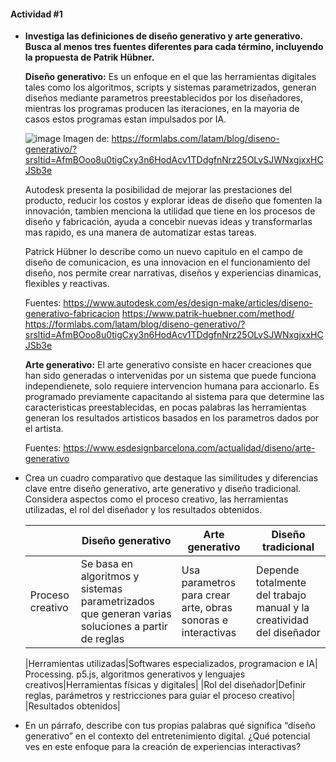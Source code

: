 #### Actividad #1

- **Investiga las definiciones de diseño generativo y arte generativo. Busca al menos tres fuentes diferentes para cada término, incluyendo la propuesta de Patrik Hübner.**
  
  **Diseño generativo:**
  Es un enfoque en el que las herramientas digitales tales como los algoritmos, scripts y sistemas parametrizados, generan diseños mediante parametros preestablecidos por los diseñadores, mientras los programas producen las iteraciones, en la mayoria de casos estos programas estan impulsados por IA. 

  ![image](https://github.com/user-attachments/assets/3ce2ad3d-485e-4d47-a13e-b09a092ff4d5)
  Imagen de: https://formlabs.com/latam/blog/diseno-generativo/?srsltid=AfmBOoo8u0tigCxy3n6HodAcv1TDdgfnNrz25OLvSJWNxgjxxHCJSb3e

  Autodesk presenta la posibilidad de mejorar las prestaciones del producto, reducir los costos y explorar ideas de diseño que fomenten la innovación, tambien menciona la utilidad que tiene en los procesos de diseño y fabricación, ayuda a concebir nuevas ideas y transformarlas mas rapido, es una manera de automatizar estas tareas. 

  Patrick Hübner lo describe como un nuevo capitulo en el campo de diseño de     comunicacion, es una innovacion en el funcionamiento del diseño, nos permite crear narrativas, diseños y experiencias dinamicas, flexibles y reactivas.

  Fuentes: 
https://www.autodesk.com/es/design-make/articles/diseno-generativo-fabricacion
https://www.patrik-huebner.com/method/
https://formlabs.com/latam/blog/diseno-generativo/?srsltid=AfmBOoo8u0tigCxy3n6HodAcv1TDdgfnNrz25OLvSJWNxgjxxHCJSb3e


  **Arte generativo:**
  El arte generativo consiste en hacer creaciones que han sido generadas o intervenidas por un sistema que puede funciona independienete, solo  requiere intervencion humana para accionarlo.
  Es programado previamente capacitando al sistema para que determine las caracteristicas preestablecidas, en pocas palabras las herramientas generan los resultados artisticos basados en los parametros dados por el artista. 
  


  Fuentes: https://www.esdesignbarcelona.com/actualidad/diseno/arte-generativo
  
  

- Crea un cuadro comparativo que destaque las similitudes y diferencias clave entre diseño generativo, arte generativo y diseño tradicional. Considera aspectos como el proceso creativo, las herramientas utilizadas, el rol del diseñador y los resultados obtenidos.

  || Diseño generativo  | Arte generativo | Diseño tradicional |
  |-----------------|--------------------|-----------------|--------------------|
  |Proceso creativo| Se basa en algoritmos y sistemas parametrizados que generan varias soluciones a partir de reglas| Usa parametros para crear arte, obras sonoras e interactivas| Depende totalmente del trabajo manual y la creatividad del diseñador|
  
  |Herramientas utilizadas|Softwares especializados, programacion e IA| Processing. p5.js, algoritmos generativos y lenguajes creativos|Herramientas físicas y digitales|
  |Rol del diseñador|Definir reglas, parámetros y restricciones para guiar el proceso creativo| 
  |Resultados obtenidos|



- En un párrafo, describe con tus propias palabras qué significa “diseño generativo” en el contexto del entretenimiento digital. ¿Qué potencial ves en este enfoque para la creación de experiencias interactivas?
